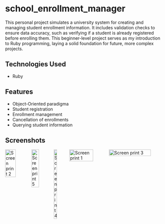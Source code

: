 # school_enrollment_manager
This personal project simulates a university system for creating and managing student enrollment information. It includes validation checks to ensure data accuracy, such as verifying if a student is already registered before enrolling them. This beginner-level project serves as my introduction to Ruby programming, laying a solid foundation for future, more complex projects.

## Technologies Used
- Ruby

## Features
- Object-Oriented paradigma
- Student registration
- Enrollment management
- Cancellation of enrollments
- Querying student information

## Screenshots
<div style="display: flex;">
  <img src="./assets/Images/screen2.PNG" alt="Screen print 2" style="width: 40%">
  <img src="./assets/Images/screen5.PNG" alt="Screen print 5" style="width: 34%">
  <br>
  <img src="./assets/Images/screen4.PNG" alt="Screen print 4" style="width: 20%">
  <img src="./assets/Images/screen1.PNG" alt="Screen print 1" style="width: 60%">
  <img src="./assets/Images/screen3.PNG" alt="Screen print 3" style="width: 80%">
</div>

